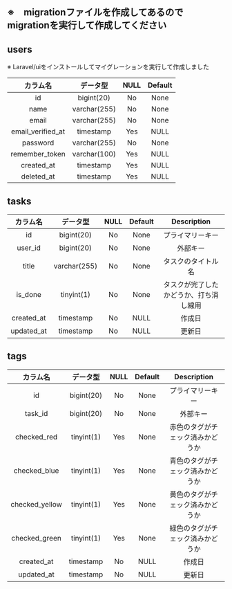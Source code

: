 ## ※　migrationファイルを作成してあるのでmigrationを実行して作成してください

## users

※ Laravel/uiをインストールしてマイグレーションを実行して作成しました

|     カラム名      |   データ型   | NULL | Default |
| :---------------: | :----------: | :--: | :-----: |
|        id         |  bigint(20)  |  No  |  None   |
|       name        | varchar(255) |  No  |  None   |
|       email       | varchar(255) |  No  |  None   |
| email_verified_at |  timestamp   | Yes  |  NULL   |
|     password      | varchar(255) |  No  |  None   |
|  remember_token   | varchar(100) | Yes  |  NULL   |
|    created_at     |  timestamp   | Yes  |  NULL   |
|    deleted_at     |  timestamp   | Yes  |  NULL   |

## tasks

|  カラム名  |   データ型   | NULL | Default |              Description               |
| :--------: | :----------: | :--: | :-----: | :------------------------------------: |
|     id     |  bigint(20)  |  No  |  None   |            プライマリーキー            |
|  user_id   |  bigint(20)  |  No  |  None   |                外部キー                |
|   title    | varchar(255) |  No  |  None   |           タスクのタイトル名           |
|  is_done   |  tinyint(1)  |  No  |  None   | タスクが完了したかどうか、打ち消し線用 |
| created_at |  timestamp   |  No  |  NULL   |                 作成日                 |
| updated_at |  timestamp   |  No  |  NULL   |                 更新日                 |

## tags

|  カラム名    |   データ型     | NULL | Default |              Description               |
| :--------: | :----------: | :--: | :-----: | :------------------------------------: |
|     id     |  bigint(20)  |  No  |  None   |            プライマリーキー            |
|  task_id   |  bigint(20)  |  No  |  None   |                外部キー                |
|checked_red | tinyint(1) |  Yes  |  None   |           赤色のタグがチェック済みかどうか          |
|checked_blue |  tinyint(1)  |  Yes  |  None   | 青色のタグがチェック済みかどうか  |
|checked_yellow | tinyint(1) |  Yes  |  None   |           黄色のタグがチェック済みかどうか           |
|checked_green |  tinyint(1)  |  Yes  |  None   | 緑色のタグがチェック済みかどうか  |
| created_at |  timestamp   |  No  |  NULL   |                 作成日                 |
| updated_at |  timestamp   |  No  |  NULL   |                 更新日                 |
